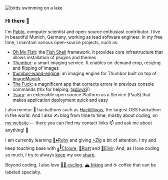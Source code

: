 <img alt="birds swimming on a lake" title="Vögel am Starnberger See" src="https://raw.githubusercontent.com/scorphus/scorphus/master/banner.jpg" />

### Hi there :wave:

I'm [Pablo][website], computer scientist and open-source enthusiast contributor. I live in beautiful
Munich, Germany, working as lead software engineer. In my free time, I maintain various open-source
projects, such as:

- [Oh My Fish][oh-my-fish]: the [Fish Shell][fish-shell] framework. It provides core infrastructure
  that allows installation of plugins and themes
- [Thumbor][thumbor]: a smart imaging service. It enables on-demand crop, resizing and flipping of
  images
- [thumbor-wand-engine][]: an imaging engine for Thumbor built on top of [ImageMagick][wand]
- [The Fuck][thefuck]: a magnificent app that corrects errors in previous console commands (thx for
  helping, [@divykj][divykj]!)
- [Tsuru][tsuru]: an extensible open source Platform as a Service (PaaS) that makes application
  deployment quick and easy

I also mentor :raised_hands: hackathons such as [HackIllinois][mentor-spotlight], the largest OSS
hackathon in the world. And I also :writing_hand: blog from time to time, mostly about coding, on
[my website][website] — there you can find my contact links :mailbox: and ask me about anything!
:speech_balloon:

I am currently learning [:gem::diamonds:Ruby][aoc15] and giving [:zap:Zig][aoc21] a bit of attention.
I try and keep touching base with [<sub>:green_heart:</sub><sup>:blue_heart:</sup>Clojure][aoc17],
[:crab:Rust][aoc18] and [:purple_heart:Elixir][aoc19]. And, as I love coding so much, I try to always
[keep][aoc20] my axe [sharp][pychal].

Beyond coding, I also love [:biking_man: cycling][strava], [:mountain_snow: hiking][strava] and
:coffee: coffee that can be labeled specialty.

[website]: https://pabloaguiar.me
[oh-my-fish]: https://github.com/oh-my-fish/oh-my-fish
[fish-shell]: https://github.com/fish-shell/fish-shell
[thumbor]: https://github.com/thumbor
[tsuru]: https://github.com/tsuru
[thefuck]: https://github.com/nvbn/thefuck
[divykj]: https://github.com/divykj
[mentor-spotlight]: https://blog.hackillinois.org/spotlights/2018/08/14/mentor-spotlight-pablo-aguiar.html "Mentor Spotlight: Pablo Aguiar"
[thumbor-wand-engine]: https://github.com/scorphus/thumbor-wand-engine
[wand]: https://github.com/emcconville/wand "ImageMagick binding for Python"
[aoc15]: https://github.com/scorphus/advent-of-code-2015 "Solutions for Advent of Code 2015 in Ruby"
[aoc17]: https://github.com/scorphus/advent-of-code-2017 "Solutions for Advent of Code 2017 in Clojure"
[aoc18]: https://github.com/scorphus/advent-of-code-2018 "Solutions for Advent of Code 2018 in Rust"
[aoc19]: https://github.com/scorphus/advent-of-code-2019 "Solutions for Advent of Code 2019 in Elixir"
[aoc20]: https://github.com/scorphus/advent-of-code-2020 "Solutions for Advent of Code 2020 in Python"
[aoc21]: https://github.com/scorphus/advent-of-code-2021 "Solutions for Advent of Code 2021 in Zig"
[pychal]: https://github.com/scorphus/PythonChallengeSolutions "Solutions for Python Challenge"
[strava]: https://www.strava.com/athletes/31488876 "My Strava profile"
